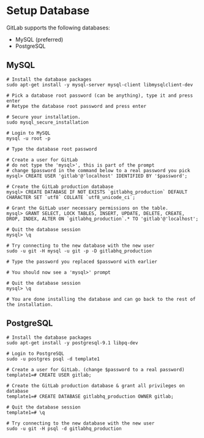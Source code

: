 # Setup Database

GitLab supports the following databases:

* MySQL (preferred)
* PostgreSQL


## MySQL

    # Install the database packages
    sudo apt-get install -y mysql-server mysql-client libmysqlclient-dev

    # Pick a database root password (can be anything), type it and press enter
    # Retype the database root password and press enter

    # Secure your installation.
    sudo mysql_secure_installation
    
    # Login to MySQL
    mysql -u root -p

    # Type the database root password

    # Create a user for GitLab
    # do not type the 'mysql>', this is part of the prompt
    # change $password in the command below to a real password you pick
    mysql> CREATE USER 'gitlab'@'localhost' IDENTIFIED BY '$password';

    # Create the GitLab production database
    mysql> CREATE DATABASE IF NOT EXISTS `gitlabhq_production` DEFAULT CHARACTER SET `utf8` COLLATE `utf8_unicode_ci`;

    # Grant the GitLab user necessary permissions on the table.
    mysql> GRANT SELECT, LOCK TABLES, INSERT, UPDATE, DELETE, CREATE, DROP, INDEX, ALTER ON `gitlabhq_production`.* TO 'gitlab'@'localhost';

    # Quit the database session
    mysql> \q

    # Try connecting to the new database with the new user
    sudo -u git -H mysql -u git -p -D gitlabhq_production

    # Type the password you replaced $password with earlier

    # You should now see a 'mysql>' prompt

    # Quit the database session
    mysql> \q

    # You are done installing the database and can go back to the rest of the installation.


## PostgreSQL

    # Install the database packages
    sudo apt-get install -y postgresql-9.1 libpq-dev

    # Login to PostgreSQL
    sudo -u postgres psql -d template1

    # Create a user for GitLab. (change $password to a real password)
    template1=# CREATE USER gitlab;

    # Create the GitLab production database & grant all privileges on database
    template1=# CREATE DATABASE gitlabhq_production OWNER gitlab;

    # Quit the database session
    template1=# \q

    # Try connecting to the new database with the new user
    sudo -u git -H psql -d gitlabhq_production

